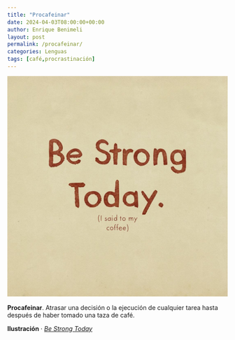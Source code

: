 ```yaml
---
title: "Procafeinar"
date: 2024-04-03T08:00:00+00:00
author: Enrique Benimeli
layout: post
permalink: /procafeinar/
categories: Lenguas
tags: [café,procrastinación]
---
```


[![image](assets/images/posts/2024/04/be_strong_coffee.jpg)]()

**Procafeinar**. Atrasar una decisión o la ejecución de cualquier tarea hasta después de haber tomado una taza de café.

**Ilustración** · [*Be Strong Today*](https://www.instagram.com/p/C5SrZ2XqaqO)